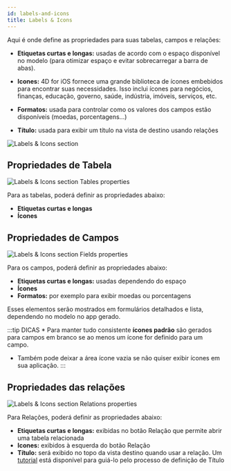 ```yaml
---
id: labels-and-icons
title: Labels & Icons
---
```


Aqui é onde define as propriedades para suas tabelas, campos e relações:

* **Etiquetas curtas e longas:** usadas de acordo com o espaço disponível no modelo (para otimizar espaço e evitar sobrecarregar a barra de abas).
* **Icones:** 4D for iOS fornece uma grande biblioteca de ícones embebidos para encontrar suas necessidades. Isso inclui ícones para negócios, finanças, educação, governo, saúde, indústria, imóveis, serviços, etc.

* **Formatos:** usada para controlar como os valores dos campos estão disponíveis (moedas, porcentagens...)

* **Título:** usada para exibir um título na vista de destino usando relações

![Labels & Icons section](assets/en/project-editor/Labels-&-icons-section-4D-for-iOS.png)

## Propriedades de Tabela

![Labels & Icons section Tables properties](assets/en/project-editor/Tables-properties-Labels-icons-section-4D-for-iOS.png)

Para as tabelas, poderá definir as propriedades abaixo:

* **Etiquetas curtas e longas**
* **Ícones**

## Propriedades de Campos

![Labels & Icons section Fields properties](assets/en/project-editor/Fields-properties-Labels-icons-section-4D-for-iOS.png)

Para os campos, poderá definir as propriedades abaixo:

* **Etiquetas curtas e longas:** usadas dependendo do espaço
* **Ícones**
* **Formatos:** por exemplo para exibir moedas ou porcentagens

Esses elementos serão mostrados em formulários detalhados e lista, dependendo no modelo no app gerado.

:::tip DICAS * Para manter tudo consistente **ícones padrão** são gerados para campos em branco se ao menos um ícone for definido para um campo.

* Também pode deixar a área ícone vazia se não quiser exibir ícones em sua aplicação. :::

## Propriedades das relações

![Labels & Icons section Relations properties](assets/en/project-editor/Relations-properties-Labels-icons-section-4D-for-iOS.png)

Para Relações, poderá definir as propriedades abaixo:

* **Etiquetas curtas e longas:** exibidas no botão Relação que permite abrir uma tabela relacionada
* **Icones:** exibidos à esquerda do botão Relação
* **Título:** será exibido no topo da vista destino quando usar a relação. Um [tutorial](one-to-many-relations-title-definition.html) está disponível para guiá-lo pelo processo de definição de Título